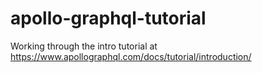 # apollo-graphql-tutorial
Working through the intro tutorial at https://www.apollographql.com/docs/tutorial/introduction/
